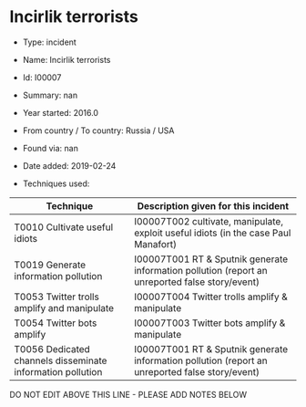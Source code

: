 # Incirlik terrorists

* Type: incident

* Name: Incirlik terrorists

* Id: I00007

* Summary: nan

* Year started: 2016.0

* From country / To country: Russia / USA

* Found via: nan

* Date added: 2019-02-24

* Techniques used: 

| Technique | Description given for this incident |
| --------- | ------------------------- |
| T0010 Cultivate useful idiots | I00007T002 cultivate, manipulate, exploit useful idiots (in the case Paul Manafort) |
| T0019 Generate information pollution | I00007T001 RT & Sputnik generate information pollution (report an unreported false story/event) |
| T0053 Twitter trolls amplify and manipulate | I00007T004 Twitter trolls amplify & manipulate |
| T0054 Twitter bots amplify | I00007T003 Twitter bots amplify & manipulate |
| T0056 Dedicated channels disseminate information pollution | I00007T001 RT & Sputnik generate information pollution (report an unreported false story/event) |

DO NOT EDIT ABOVE THIS LINE - PLEASE ADD NOTES BELOW